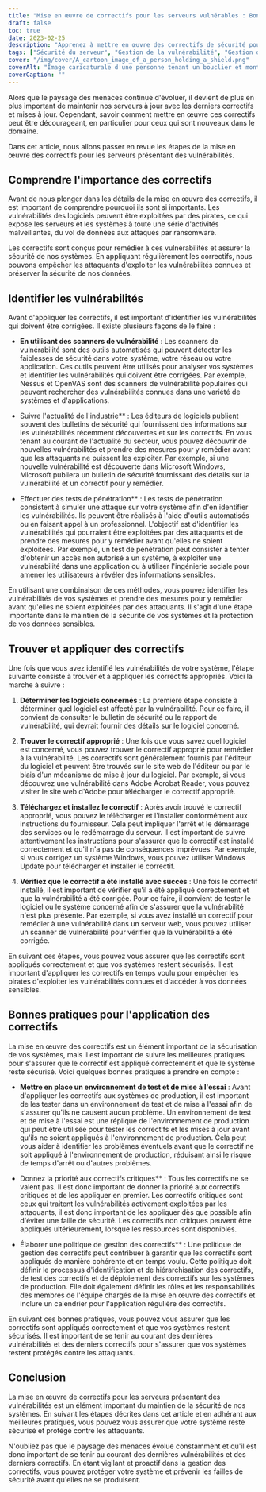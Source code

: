 ```yaml
---
title: "Mise en œuvre de correctifs pour les serveurs vulnérables : Bonnes pratiques"
draft: false
toc: true
date: 2023-02-25
description: "Apprenez à mettre en œuvre des correctifs de sécurité pour les serveurs vulnérables en appliquant les meilleures pratiques et à prévenir les attaques malveillantes."
tags: ["Sécurité du serveur", "Gestion de la vulnérabilité", "Gestion des correctifs", "Cybersécurité", "Corrections du serveur", "Le paysage des menaces", "Tests de pénétration", "Mises à jour de la sécurité", "Rustines logicielles", "Sécurité informatique", "Protection des données", "Sécurité du système", "Gestion des risques", "Politiques de sécurité", "Environnements de transition", "Vulnérabilités des logiciels", "Patchs critiques", "Rattrapage des vendeurs", "Bulletins de sécurité", "Sécurité de l'information"]
cover: "/img/cover/A_cartoon_image_of_a_person_holding_a_shield.png"
coverAlt: "Image caricaturale d'une personne tenant un bouclier et montant la garde devant une salle de serveurs pour représenter la protection et la sécurité qu'offre la mise en œuvre de correctifs."
coverCaption: ""
---
```


Alors que le paysage des menaces continue d'évoluer, il devient de plus en plus important de maintenir nos serveurs à jour avec les derniers correctifs et mises à jour. Cependant, savoir comment mettre en œuvre ces correctifs peut être décourageant, en particulier pour ceux qui sont nouveaux dans le domaine.

Dans cet article, nous allons passer en revue les étapes de la mise en œuvre des correctifs pour les serveurs présentant des vulnérabilités.

## Comprendre l'importance des correctifs

Avant de nous plonger dans les détails de la mise en œuvre des correctifs, il est important de comprendre pourquoi ils sont si importants. Les vulnérabilités des logiciels peuvent être exploitées par des pirates, ce qui expose les serveurs et les systèmes à toute une série d'activités malveillantes, du vol de données aux attaques par ransomware.

Les correctifs sont conçus pour remédier à ces vulnérabilités et assurer la sécurité de nos systèmes. En appliquant régulièrement les correctifs, nous pouvons empêcher les attaquants d'exploiter les vulnérabilités connues et préserver la sécurité de nos données.

## Identifier les vulnérabilités

Avant d'appliquer les correctifs, il est important d'identifier les vulnérabilités qui doivent être corrigées. Il existe plusieurs façons de le faire :

- **En utilisant des scanners de vulnérabilité** : Les scanners de vulnérabilité sont des outils automatisés qui peuvent détecter les faiblesses de sécurité dans votre système, votre réseau ou votre application. Ces outils peuvent être utilisés pour analyser vos systèmes et identifier les vulnérabilités qui doivent être corrigées. Par exemple, Nessus et OpenVAS sont des scanners de vulnérabilité populaires qui peuvent rechercher des vulnérabilités connues dans une variété de systèmes et d'applications.

- Suivre l'actualité de l'industrie** : Les éditeurs de logiciels publient souvent des bulletins de sécurité qui fournissent des informations sur les vulnérabilités récemment découvertes et sur les correctifs. En vous tenant au courant de l'actualité du secteur, vous pouvez découvrir de nouvelles vulnérabilités et prendre des mesures pour y remédier avant que les attaquants ne puissent les exploiter. Par exemple, si une nouvelle vulnérabilité est découverte dans Microsoft Windows, Microsoft publiera un bulletin de sécurité fournissant des détails sur la vulnérabilité et un correctif pour y remédier.

- Effectuer des tests de pénétration** : Les tests de pénétration consistent à simuler une attaque sur votre système afin d'en identifier les vulnérabilités. Ils peuvent être réalisés à l'aide d'outils automatisés ou en faisant appel à un professionnel. L'objectif est d'identifier les vulnérabilités qui pourraient être exploitées par des attaquants et de prendre des mesures pour y remédier avant qu'elles ne soient exploitées. Par exemple, un test de pénétration peut consister à tenter d'obtenir un accès non autorisé à un système, à exploiter une vulnérabilité dans une application ou à utiliser l'ingénierie sociale pour amener les utilisateurs à révéler des informations sensibles.

En utilisant une combinaison de ces méthodes, vous pouvez identifier les vulnérabilités de vos systèmes et prendre des mesures pour y remédier avant qu'elles ne soient exploitées par des attaquants. Il s'agit d'une étape importante dans le maintien de la sécurité de vos systèmes et la protection de vos données sensibles.

## Trouver et appliquer des correctifs

Une fois que vous avez identifié les vulnérabilités de votre système, l'étape suivante consiste à trouver et à appliquer les correctifs appropriés. Voici la marche à suivre :

1. **Déterminer les logiciels concernés** : La première étape consiste à déterminer quel logiciel est affecté par la vulnérabilité. Pour ce faire, il convient de consulter le bulletin de sécurité ou le rapport de vulnérabilité, qui devrait fournir des détails sur le logiciel concerné.

2. **Trouver le correctif approprié** : Une fois que vous savez quel logiciel est concerné, vous pouvez trouver le correctif approprié pour remédier à la vulnérabilité. Les correctifs sont généralement fournis par l'éditeur du logiciel et peuvent être trouvés sur le site web de l'éditeur ou par le biais d'un mécanisme de mise à jour du logiciel. Par exemple, si vous découvrez une vulnérabilité dans Adobe Acrobat Reader, vous pouvez visiter le site web d'Adobe pour télécharger le correctif approprié.

3. **Téléchargez et installez le correctif** : Après avoir trouvé le correctif approprié, vous pouvez le télécharger et l'installer conformément aux instructions du fournisseur. Cela peut impliquer l'arrêt et le démarrage des services ou le redémarrage du serveur. Il est important de suivre attentivement les instructions pour s'assurer que le correctif est installé correctement et qu'il n'a pas de conséquences imprévues. Par exemple, si vous corrigez un système Windows, vous pouvez utiliser Windows Update pour télécharger et installer le correctif.

4. **Vérifiez que le correctif a été installé avec succès** : Une fois le correctif installé, il est important de vérifier qu'il a été appliqué correctement et que la vulnérabilité a été corrigée. Pour ce faire, il convient de tester le logiciel ou le système concerné afin de s'assurer que la vulnérabilité n'est plus présente. Par exemple, si vous avez installé un correctif pour remédier à une vulnérabilité dans un serveur web, vous pouvez utiliser un scanner de vulnérabilité pour vérifier que la vulnérabilité a été corrigée.

En suivant ces étapes, vous pouvez vous assurer que les correctifs sont appliqués correctement et que vos systèmes restent sécurisés. Il est important d'appliquer les correctifs en temps voulu pour empêcher les pirates d'exploiter les vulnérabilités connues et d'accéder à vos données sensibles.

## Bonnes pratiques pour l'application des correctifs

La mise en œuvre des correctifs est un élément important de la sécurisation de vos systèmes, mais il est important de suivre les meilleures pratiques pour s'assurer que le correctif est appliqué correctement et que le système reste sécurisé. Voici quelques bonnes pratiques à prendre en compte :

- **Mettre en place un environnement de test et de mise à l'essai** : Avant d'appliquer les correctifs aux systèmes de production, il est important de les tester dans un environnement de test et de mise à l'essai afin de s'assurer qu'ils ne causent aucun problème. Un environnement de test et de mise à l'essai est une réplique de l'environnement de production qui peut être utilisée pour tester les correctifs et les mises à jour avant qu'ils ne soient appliqués à l'environnement de production. Cela peut vous aider à identifier les problèmes éventuels avant que le correctif ne soit appliqué à l'environnement de production, réduisant ainsi le risque de temps d'arrêt ou d'autres problèmes.

- Donnez la priorité aux correctifs critiques** : Tous les correctifs ne se valent pas. Il est donc important de donner la priorité aux correctifs critiques et de les appliquer en premier. Les correctifs critiques sont ceux qui traitent les vulnérabilités activement exploitées par les attaquants, il est donc important de les appliquer dès que possible afin d'éviter une faille de sécurité. Les correctifs non critiques peuvent être appliqués ultérieurement, lorsque les ressources sont disponibles.

- Élaborer une politique de gestion des correctifs** : Une politique de gestion des correctifs peut contribuer à garantir que les correctifs sont appliqués de manière cohérente et en temps voulu. Cette politique doit définir le processus d'identification et de hiérarchisation des correctifs, de test des correctifs et de déploiement des correctifs sur les systèmes de production. Elle doit également définir les rôles et les responsabilités des membres de l'équipe chargés de la mise en œuvre des correctifs et inclure un calendrier pour l'application régulière des correctifs.

En suivant ces bonnes pratiques, vous pouvez vous assurer que les correctifs sont appliqués correctement et que vos systèmes restent sécurisés. Il est important de se tenir au courant des dernières vulnérabilités et des derniers correctifs pour s'assurer que vos systèmes restent protégés contre les attaquants.

## Conclusion

La mise en œuvre de correctifs pour les serveurs présentant des vulnérabilités est un élément important du maintien de la sécurité de nos systèmes. En suivant les étapes décrites dans cet article et en adhérant aux meilleures pratiques, vous pouvez vous assurer que votre système reste sécurisé et protégé contre les attaquants.

N'oubliez pas que le paysage des menaces évolue constamment et qu'il est donc important de se tenir au courant des dernières vulnérabilités et des derniers correctifs. En étant vigilant et proactif dans la gestion des correctifs, vous pouvez protéger votre système et prévenir les failles de sécurité avant qu'elles ne se produisent.
